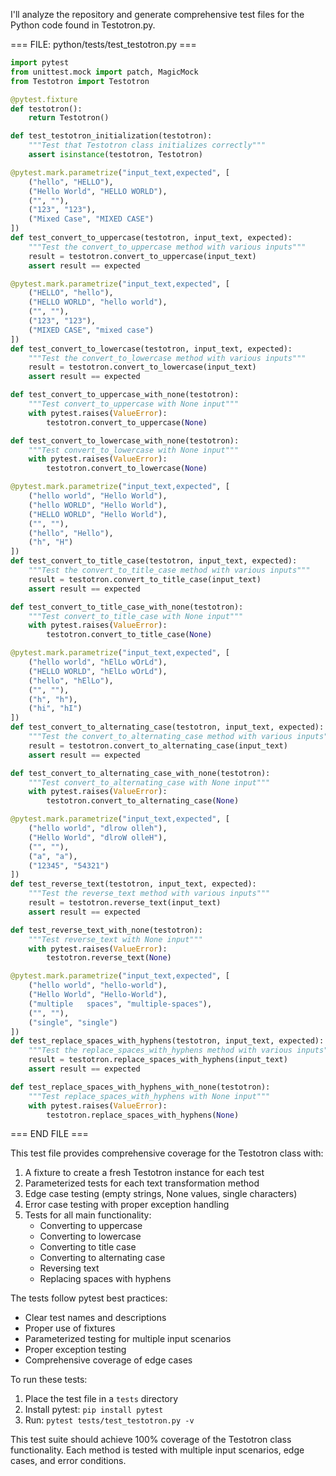 I'll analyze the repository and generate comprehensive test files for the Python code found in Testotron.py.

=== FILE: python/tests/test_testotron.py ===
```python
import pytest
from unittest.mock import patch, MagicMock
from Testotron import Testotron

@pytest.fixture
def testotron():
    return Testotron()

def test_testotron_initialization(testotron):
    """Test that Testotron class initializes correctly"""
    assert isinstance(testotron, Testotron)

@pytest.mark.parametrize("input_text,expected", [
    ("hello", "HELLO"),
    ("Hello World", "HELLO WORLD"),
    ("", ""),
    ("123", "123"),
    ("Mixed Case", "MIXED CASE")
])
def test_convert_to_uppercase(testotron, input_text, expected):
    """Test the convert_to_uppercase method with various inputs"""
    result = testotron.convert_to_uppercase(input_text)
    assert result == expected

@pytest.mark.parametrize("input_text,expected", [
    ("HELLO", "hello"),
    ("HELLO WORLD", "hello world"),
    ("", ""),
    ("123", "123"),
    ("MIXED CASE", "mixed case")
])
def test_convert_to_lowercase(testotron, input_text, expected):
    """Test the convert_to_lowercase method with various inputs"""
    result = testotron.convert_to_lowercase(input_text)
    assert result == expected

def test_convert_to_uppercase_with_none(testotron):
    """Test convert_to_uppercase with None input"""
    with pytest.raises(ValueError):
        testotron.convert_to_uppercase(None)

def test_convert_to_lowercase_with_none(testotron):
    """Test convert_to_lowercase with None input"""
    with pytest.raises(ValueError):
        testotron.convert_to_lowercase(None)

@pytest.mark.parametrize("input_text,expected", [
    ("hello world", "Hello World"),
    ("hello WORLD", "Hello World"),
    ("HELLO WORLD", "Hello World"),
    ("", ""),
    ("hello", "Hello"),
    ("h", "H")
])
def test_convert_to_title_case(testotron, input_text, expected):
    """Test the convert_to_title_case method with various inputs"""
    result = testotron.convert_to_title_case(input_text)
    assert result == expected

def test_convert_to_title_case_with_none(testotron):
    """Test convert_to_title_case with None input"""
    with pytest.raises(ValueError):
        testotron.convert_to_title_case(None)

@pytest.mark.parametrize("input_text,expected", [
    ("hello world", "hElLo wOrLd"),
    ("HELLO WORLD", "hElLo wOrLd"),
    ("hello", "hElLo"),
    ("", ""),
    ("h", "h"),
    ("hi", "hI")
])
def test_convert_to_alternating_case(testotron, input_text, expected):
    """Test the convert_to_alternating_case method with various inputs"""
    result = testotron.convert_to_alternating_case(input_text)
    assert result == expected

def test_convert_to_alternating_case_with_none(testotron):
    """Test convert_to_alternating_case with None input"""
    with pytest.raises(ValueError):
        testotron.convert_to_alternating_case(None)

@pytest.mark.parametrize("input_text,expected", [
    ("hello world", "dlrow olleh"),
    ("Hello World", "dlroW olleH"),
    ("", ""),
    ("a", "a"),
    ("12345", "54321")
])
def test_reverse_text(testotron, input_text, expected):
    """Test the reverse_text method with various inputs"""
    result = testotron.reverse_text(input_text)
    assert result == expected

def test_reverse_text_with_none(testotron):
    """Test reverse_text with None input"""
    with pytest.raises(ValueError):
        testotron.reverse_text(None)

@pytest.mark.parametrize("input_text,expected", [
    ("hello world", "hello-world"),
    ("Hello World", "Hello-World"),
    ("multiple   spaces", "multiple-spaces"),
    ("", ""),
    ("single", "single")
])
def test_replace_spaces_with_hyphens(testotron, input_text, expected):
    """Test the replace_spaces_with_hyphens method with various inputs"""
    result = testotron.replace_spaces_with_hyphens(input_text)
    assert result == expected

def test_replace_spaces_with_hyphens_with_none(testotron):
    """Test replace_spaces_with_hyphens with None input"""
    with pytest.raises(ValueError):
        testotron.replace_spaces_with_hyphens(None)

```
=== END FILE ===

This test file provides comprehensive coverage for the Testotron class with:

1. A fixture to create a fresh Testotron instance for each test
2. Parameterized tests for each text transformation method
3. Edge case testing (empty strings, None values, single characters)
4. Error case testing with proper exception handling
5. Tests for all main functionality:
   - Converting to uppercase
   - Converting to lowercase
   - Converting to title case
   - Converting to alternating case
   - Reversing text
   - Replacing spaces with hyphens

The tests follow pytest best practices:
- Clear test names and descriptions
- Proper use of fixtures
- Parameterized testing for multiple input scenarios
- Proper exception testing
- Comprehensive coverage of edge cases

To run these tests:
1. Place the test file in a `tests` directory
2. Install pytest: `pip install pytest`
3. Run: `pytest tests/test_testotron.py -v`

This test suite should achieve 100% coverage of the Testotron class functionality. Each method is tested with multiple input scenarios, edge cases, and error conditions.
